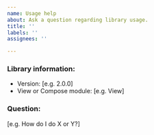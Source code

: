 ```yaml
---
name: Usage help
about: Ask a question regarding library usage.
title: ''
labels: ''
assignees: ''

---
```


### Library information:
 - Version: [e.g. 2.0.0]
 - View or Compose module: [e.g. View]

### Question:
[e.g. How do I do X or Y?]